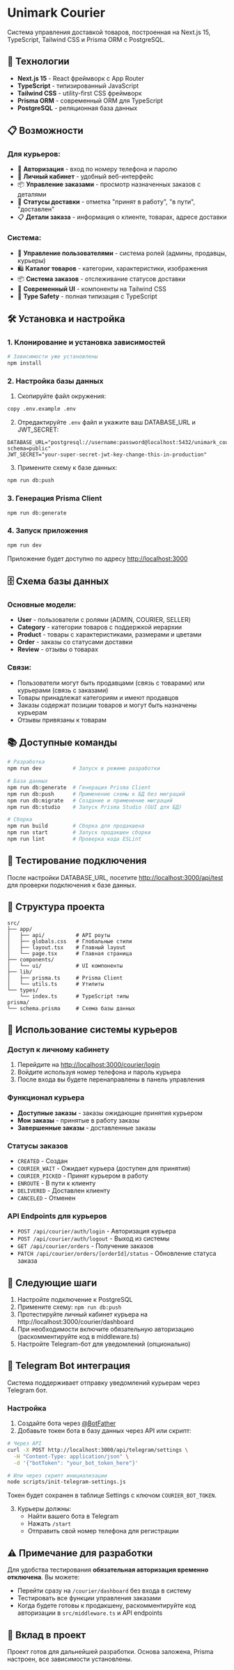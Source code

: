 # Unimark Courier

Система управления доставкой товаров, построенная на Next.js 15, TypeScript, Tailwind CSS и Prisma ORM с PostgreSQL.

## 🚀 Технологии

- **Next.js 15** - React фреймворк с App Router
- **TypeScript** - типизированный JavaScript
- **Tailwind CSS** - utility-first CSS фреймворк
- **Prisma ORM** - современный ORM для TypeScript
- **PostgreSQL** - реляционная база данных

## 📋 Возможности

### Для курьеров:
- 🔐 **Авторизация** - вход по номеру телефона и паролю
- 📱 **Личный кабинет** - удобный веб-интерфейс
- 📦 **Управление заказами** - просмотр назначенных заказов с деталями
- 🚚 **Статусы доставки** - отметка "принят в работу", "в пути", "доставлен"
- 📋 **Детали заказа** - информация о клиенте, товарах, адресе доставки

### Система:
- 👥 **Управление пользователями** - система ролей (админы, продавцы, курьеры)
- 🛍️ **Каталог товаров** - категории, характеристики, изображения
- 📦 **Система заказов** - отслеживание статусов доставки
- 🎨 **Современный UI** - компоненты на Tailwind CSS
- 🔧 **Type Safety** - полная типизация с TypeScript

## 🛠️ Установка и настройка

### 1. Клонирование и установка зависимостей

```bash
# Зависимости уже установлены
npm install
```

### 2. Настройка базы данных

1. Скопируйте файл окружения:
```bash
copy .env.example .env
```

2. Отредактируйте `.env` файл и укажите ваш DATABASE_URL и JWT_SECRET:
```env
DATABASE_URL="postgresql://username:password@localhost:5432/unimark_courier_db?schema=public"
JWT_SECRET="your-super-secret-jwt-key-change-this-in-production"
```

3. Примените схему к базе данных:
```bash
npm run db:push
```

### 3. Генерация Prisma Client

```bash
npm run db:generate
```

### 4. Запуск приложения

```bash
npm run dev
```

Приложение будет доступно по адресу [http://localhost:3000](http://localhost:3000)

## 🗄️ Схема базы данных

### Основные модели:

- **User** - пользователи с ролями (ADMIN, COURIER, SELLER)
- **Category** - категории товаров с поддержкой иерархии
- **Product** - товары с характеристиками, размерами и цветами
- **Order** - заказы со статусами доставки
- **Review** - отзывы о товарах

### Связи:

- Пользователи могут быть продавцами (связь с товарами) или курьерами (связь с заказами)
- Товары принадлежат категориям и имеют продавцов
- Заказы содержат позиции товаров и могут быть назначены курьерам
- Отзывы привязаны к товарам

## 📚 Доступные команды

```bash
# Разработка
npm run dev          # Запуск в режиме разработки

# База данных
npm run db:generate  # Генерация Prisma Client
npm run db:push      # Применение схемы к БД без миграций
npm run db:migrate   # Создание и применение миграций
npm run db:studio    # Запуск Prisma Studio (GUI для БД)

# Сборка
npm run build        # Сборка для продакшена
npm run start        # Запуск продакшен сборки
npm run lint         # Проверка кода ESLint
```

## 🧪 Тестирование подключения

После настройки DATABASE_URL, посетите [http://localhost:3000/api/test](http://localhost:3000/api/test) для проверки подключения к базе данных.

## 📁 Структура проекта

```
src/
├── app/
│   ├── api/          # API роуты
│   ├── globals.css   # Глобальные стили
│   ├── layout.tsx    # Главный layout
│   └── page.tsx      # Главная страница
├── components/
│   └── ui/           # UI компоненты
├── lib/
│   ├── prisma.ts     # Prisma Client
│   └── utils.ts      # Утилиты
└── types/
    └── index.ts      # TypeScript типы
prisma/
└── schema.prisma     # Схема базы данных
```

## 🚛 Использование системы курьеров

### Доступ к личному кабинету
1. Перейдите на [http://localhost:3000/courier/login](http://localhost:3000/courier/login)
2. Войдите используя номер телефона и пароль курьера
3. После входа вы будете перенаправлены в панель управления

### Функционал курьера
- **Доступные заказы** - заказы ожидающие принятия курьером
- **Мои заказы** - принятые в работу заказы
- **Завершенные заказы** - доставленные заказы

### Статусы заказов
- `CREATED` - Создан
- `COURIER_WAIT` - Ожидает курьера (доступен для принятия)
- `COURIER_PICKED` - Принят курьером в работу
- `ENROUTE` - В пути к клиенту
- `DELIVERED` - Доставлен клиенту
- `CANCELED` - Отменен

### API Endpoints для курьеров
- `POST /api/courier/auth/login` - Авторизация курьера
- `POST /api/courier/auth/logout` - Выход из системы
- `GET /api/courier/orders` - Получение заказов
- `PATCH /api/courier/orders/[orderId]/status` - Обновление статуса заказа

## 🔄 Следующие шаги

1. Настройте подключение к PostgreSQL
2. Примените схему: `npm run db:push`
3. Протестируйте личный кабинет курьера на http://localhost:3000/courier/dashboard
4. При необходимости включите обязательную авторизацию (раскомментируйте код в middleware.ts)
5. Настройте Telegram-бот для уведомлений (опционально)

## 📱 Telegram Bot интеграция

Система поддерживает отправку уведомлений курьерам через Telegram бот.

### Настройка

1. Создайте бота через [@BotFather](https://t.me/BotFather)
2. Добавьте токен бота в базу данных через API или скрипт:
```bash
# Через API
curl -X POST http://localhost:3000/api/telegram/settings \
  -H "Content-Type: application/json" \
  -d '{"botToken": "your_bot_token_here"}'

# Или через скрипт инициализации
node scripts/init-telegram-settings.js
```

Токен будет сохранен в таблице Settings с ключом `COURIER_BOT_TOKEN`.

3. Курьеры должны:
   - Найти вашего бота в Telegram
   - Нажать `/start`
   - Отправить свой номер телефона для регистрации

## ⚠️ Примечание для разработки

Для удобства тестирования **обязательная авторизация временно отключена**. Вы можете:
- Перейти сразу на `/courier/dashboard` без входа в систему
- Тестировать все функции управления заказами
- Когда будете готовы к продакшену, раскомментируйте код авторизации в `src/middleware.ts` и API endpoints

## 🤝 Вклад в проект

Проект готов для дальнейшей разработки. Основа заложена, Prisma настроен, все зависимости установлены.